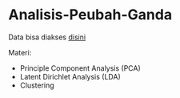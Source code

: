 # Analisis-Peubah-Ganda

Data bisa diakses [disini](/Data)

Materi:
- Principle Component Analysis (PCA)
- Latent Dirichlet Analysis (LDA)
- Clustering
